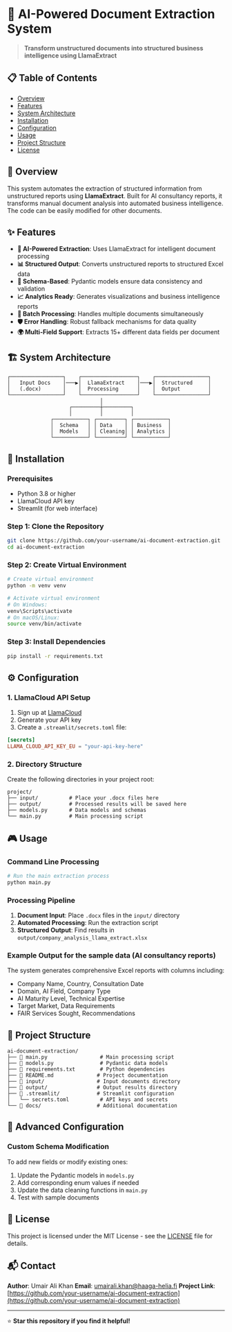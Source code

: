# 🤖 AI-Powered Document Extraction System

> **Transform unstructured documents into structured business intelligence using LlamaExtract**


## 📋 Table of Contents

- [Overview](#overview)
- [Features](#features)
- [System Architecture](#system-architecture)
- [Installation](#installation)
- [Configuration](#configuration)
- [Usage](#usage)
- [Project Structure](#project-structure)
- [License](#license)

## 🎯 Overview

This system automates the extraction of structured information from unstructured reports using **LlamaExtract**. Built for AI consultancy reports, it transforms manual document analysis into automated business intelligence. The code can be easily modified for other documents. 


## ✨ Features

- **🧠 AI-Powered Extraction**: Uses LlamaExtract for intelligent document processing
- **📊 Structured Output**: Converts unstructured reports to structured Excel data
- **🎯 Schema-Based**: Pydantic models ensure data consistency and validation
- **📈 Analytics Ready**: Generates visualizations and business intelligence reports
- **🔄 Batch Processing**: Handles multiple documents simultaneously
- **🛡️ Error Handling**: Robust fallback mechanisms for data quality
- **🌍 Multi-Field Support**: Extracts 15+ different data fields per document

## 🏗️ System Architecture

```
┌─────────────────┐    ┌──────────────────┐    ┌─────────────────┐
│   Input Docs    │───▶│  LlamaExtract    │───▶│  Structured     │
│   (.docx)       │    │  Processing      │    │  Output         │
└─────────────────┘    └──────────────────┘    └─────────────────┘
                              │
                    ┌─────────┼─────────┐
                    │         │         │
              ┌───────────┐ ┌─────────┐ ┌───────────┐
              │  Schema   │ │ Data    │ │ Business  │
              │  Models   │ │ Cleaning│ │ Analytics │
              └───────────┘ └─────────┘ └───────────┘
```

## 🚀 Installation

### Prerequisites

- Python 3.8 or higher
- LlamaCloud API key
- Streamlit (for web interface)

### Step 1: Clone the Repository

```bash
git clone https://github.com/your-username/ai-document-extraction.git
cd ai-document-extraction
```

### Step 2: Create Virtual Environment

```bash
# Create virtual environment
python -m venv venv

# Activate virtual environment
# On Windows:
venv\Scripts\activate
# On macOS/Linux:
source venv/bin/activate
```

### Step 3: Install Dependencies

```bash
pip install -r requirements.txt
```

## ⚙️ Configuration

### 1. LlamaCloud API Setup

1. Sign up at [LlamaCloud](https://cloud.llamaindex.ai/)
2. Generate your API key
3. Create a `.streamlit/secrets.toml` file:

```toml
[secrets]
LLAMA_CLOUD_API_KEY_EU = "your-api-key-here"
```

### 2. Directory Structure

Create the following directories in your project root:
```
project/
├── input/          # Place your .docx files here
├── output/         # Processed results will be saved here
├── models.py       # Data models and schemas
└── main.py         # Main processing script
```

## 🎮 Usage

### Command Line Processing

```bash
# Run the main extraction process
python main.py
```

### Processing Pipeline

1. **Document Input**: Place `.docx` files in the `input/` directory
2. **Automated Processing**: Run the extraction script
3. **Structured Output**: Find results in `output/company_analysis_llama_extract.xlsx`

### Example Output for the sample data (AI consultancy reports)

The system generates comprehensive Excel reports with columns including:
- Company Name, Country, Consultation Date
- Domain, AI Field, Company Type
- AI Maturity Level, Technical Expertise
- Target Market, Data Requirements
- FAIR Services Sought, Recommendations

## 📁 Project Structure

```
ai-document-extraction/
├── 📄 main.py                 # Main processing script
├── 📄 models.py               # Pydantic data models
├── 📄 requirements.txt        # Python dependencies
├── 📄 README.md              # Project documentation
├── 📁 input/                 # Input documents directory
├── 📁 output/                # Output results directory
├── 📁 .streamlit/            # Streamlit configuration
│   └── secrets.toml          # API keys and secrets
└── 📁 docs/                  # Additional documentation
```

## 🔧 Advanced Configuration

### Custom Schema Modification

To add new fields or modify existing ones:

1. Update the Pydantic models in `models.py`
2. Add corresponding enum values if needed
3. Update the data cleaning functions in `main.py`
4. Test with sample documents


## 📄 License

This project is licensed under the MIT License - see the [LICENSE](LICENSE) file for details.

## 📬 Contact

**Author**: Umair Ali Khan
**Email**: umairali.khan@haaga-helia.fi 
**Project Link**: [https://github.com/your-username/ai-document-extraction](https://github.com/your-username/ai-document-extraction)

---

⭐ **Star this repository if you find it helpful!**